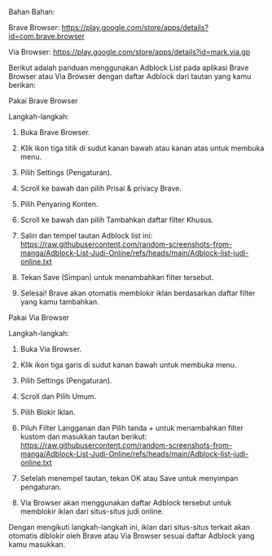 Bahan Bahan:

Brave Browser: https://play.google.com/store/apps/details?id=com.brave.browser

Via Browser: https://play.google.com/store/apps/details?id=mark.via.gp

Berikut adalah panduan menggunakan Adblock List pada aplikasi Brave Browser atau Via Browser dengan daftar Adblock dari tautan yang kamu berikan:

Pakai Brave Browser

Langkah-langkah:

1. Buka Brave Browser.


2. Klik ikon tiga titik di sudut kanan bawah atau kanan atas untuk membuka menu.


3. Pilih Settings (Pengaturan).


4. Scroll ke bawah dan pilih Prisai & privacy Brave.


5. Pilih Penyaring Konten.


6. Scroll ke bawah dan pilih Tambahkan daftar filter Khusus.


8. Salin dan tempel tautan Adblock list ini:
https://raw.githubusercontent.com/random-screenshots-from-manga/Adblock-List-Judi-Online/refs/heads/main/Adblock-list-judi-online.txt


9. Tekan Save (Simpan) untuk menambahkan filter tersebut.


10. Selesai! Brave akan otomatis memblokir iklan berdasarkan daftar filter yang kamu tambahkan.

Pakai Via Browser

Langkah-langkah:

1. Buka Via Browser.


2. Klik ikon tiga garis di sudut kanan bawah untuk membuka menu.


3. Pilih Settings (Pengaturan).


4. Scroll dan Pilih Umum.


5. Pilih Blokir Iklan.


6. Piluh Filter Langganan dan Pilih tanda + untuk menambahkan filter kustom dan masukkan tautan berikut:
https://raw.githubusercontent.com/random-screenshots-from-manga/Adblock-List-Judi-Online/refs/heads/main/Adblock-list-judi-online.txt


7. Setelah menempel tautan, tekan OK atau Save untuk menyimpan pengaturan.



8. Via Browser akan menggunakan daftar Adblock tersebut untuk memblokir iklan dari situs-situs judi online.



Dengan mengikuti langkah-langkah ini, iklan dari situs-situs terkait akan otomatis diblokir oleh Brave atau Via Browser sesuai daftar Adblock yang kamu masukkan.

